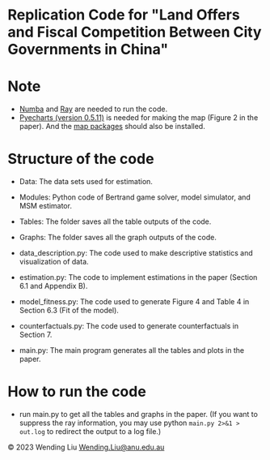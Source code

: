 # Replication Code for "Land Offers and Fiscal Competition Between City Governments in China"

# Note
- [Numba](https://numba.pydata.org/) and 
[Ray](https://www.ray.io/) are needed to run the code.
- [Pyecharts (version 0.5.11)](https://05x-docs.pyecharts.org/#/) is needed for making the map (Figure 2 in the paper).
And the [map packages](https://05x-docs.pyecharts.org/#/zh-cn/customize_map) should also be installed.

# Structure of the code
- Data: The data sets used for estimation.

- Modules: Python code of Bertrand game solver, model simulator, and MSM estimator.

- Tables: The folder saves all the table outputs of the code.

- Graphs: The folder saves all the graph outputs of the code.

- data_description.py: The code used to make descriptive statistics and visualization of data.

- estimation.py: The code to implement estimations in the paper (Section 6.1 and Appendix B).

- model_fitness.py: The code used to generate Figure 4 and Table 4 in Section 6.3 (Fit of the model).

- counterfactuals.py: The code used to generate counterfactuals in Section 7.

- main.py: The main program generates all the tables and plots
in the paper.


# How to run the code
- run main.py to get all the tables and graphs in the paper.
(If you want to suppress the ray information, you may use python ``main.py 2>&1 > out.log`` to redirect the output to a log file.)

&copy; 2023 Wending Liu <Wending.Liu@anu.edu.au>
